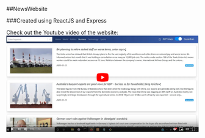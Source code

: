 ##NewsWebsite

###Created using ReactJS and Express

Check out the Youtube video of the website:
<a href="https://youtu.be/q_OXCxvKvdU" >
<img src = "/readme-images/youtubeScreenCapture.png" alt="NewsWebsite Youtube video"/>
</a>

